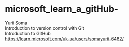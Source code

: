 # microsoft_learn_a_gitHub-
Yurii Soma\
Introduction to version control with Git\
Introduction to GitHub\
https://learn.microsoft.com/uk-ua/users/somayurii-6482/
